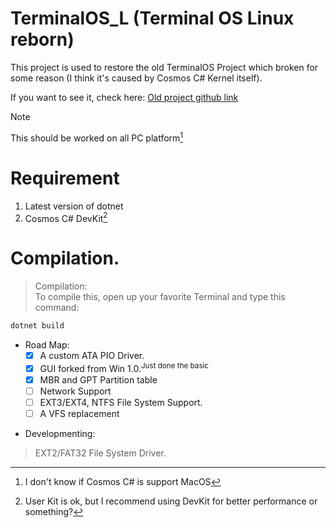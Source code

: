 # TerminalOS_L (Terminal OS Linux reborn)
This project is used to restore the old TerminalOS Project which broken for some reason (I think it's caused by Cosmos C# Kernel itself).

If you want to see it, check here: [Old project github link](https://github.com/CodeCs1/TerminalOS-v1-C-)

> [!NOTE]
> This should be worked on all PC platform[^1]

# Requirement
1. Latest version of dotnet 
2. Cosmos C# DevKit[^2]

# Compilation.
> Compilation:<br>
To compile this, open up your favorite Terminal and type this command:
```sh
dotnet build
```

* Road Map:
    - [x] A custom ATA PIO Driver.
    - [x] GUI forked from Win 1.0.<sup>Just done the basic</sup>
    - [x] MBR and GPT Partition table
    - [ ] Network Support<br>
    - [ ] EXT3/EXT4, NTFS File System Support.<br>
    - [ ] A VFS replacement

- Developmenting:
> EXT2/FAT32 File System Driver.

[^1]: I don't know if Cosmos C# is support MacOS
[^2]: User Kit is ok, but I recommend using DevKit for better performance or something?

